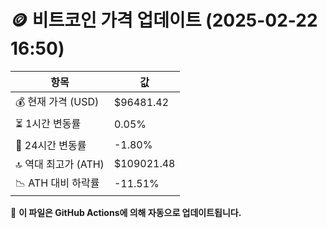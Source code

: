 # 🪙 비트코인 가격 업데이트 (2025-02-22 16:50)

| 항목                | 값 |
|--------------------|----------------|
| 💰 현재 가격 (USD) | $96481.42 |
| ⏳ 1시간 변동률    | 0.05% |
| 📆 24시간 변동률   | -1.80% |
| 🔝 역대 최고가 (ATH) | $109021.48 |
| 📉 ATH 대비 하락률 | -11.51% |

🔄 **이 파일은 GitHub Actions에 의해 자동으로 업데이트됩니다.**
